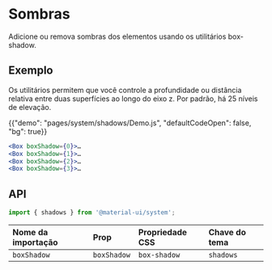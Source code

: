 # Sombras

<p class="description">Adicione ou remova sombras dos elementos usando os utilitários box-shadow.</p>

## Exemplo

Os utilitários permitem que você controle a profundidade ou distância relativa entre duas superfícies ao longo do eixo z. Por padrão, há 25 níveis de elevação.

{{"demo": "pages/system/shadows/Demo.js", "defaultCodeOpen": false, "bg": true}}

```jsx
<Box boxShadow={0}>…
<Box boxShadow={1}>…
<Box boxShadow={2}>…
<Box boxShadow={3}>…
```

## API

```js
import { shadows } from '@material-ui/system';
```

| Nome da importação | Prop        | Propriedade CSS | Chave do tema |
|:------------------ |:----------- |:--------------- |:------------- |
| `boxShadow`        | `boxShadow` | `box-shadow`    | `shadows`     |